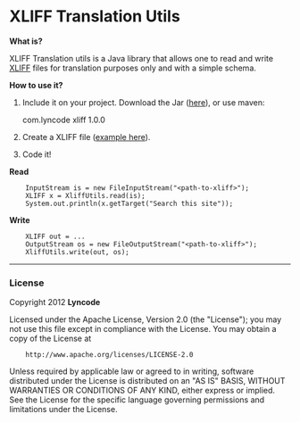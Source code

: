 XLIFF Translation Utils
=======================

**What is?**

XLIFF Translation utils is a Java library that allows one to read and write
[XLIFF](http://docs.oasis-open.org/xliff/xliff-core/xliff-core.html) files for translation purposes only and with a simple schema.

**How to use it?**

1.   Include it on your project. Download the Jar
([here](http://link_here.please)), or use maven:
	
	    <dependency>
	      <groupId>com.lyncode</groupId>
	      <artifactId>xliff</artifactId>
	      <version>1.0.0</version>
	    </dependency>
	

2.  Create a XLIFF file ([example
here](https://github.com/lyncode/xliff-translate/blob/master/sample/example1.xliff)).

3.  Code it!

**Read**
	
	    InputStream is = new FileInputStream("<path-to-xliff>");
	    XLIFF x = XliffUtils.read(is);
 	    System.out.println(x.getTarget("Search this site"));
	
**Write**

	    XLIFF out = ...
	    OutputStream os = new FileOutputStream("<path-to-xliff>");
	    XliffUtils.write(out, os);

- - -

### License

Copyright 2012 **Lyncode**

Licensed under the Apache License, Version 2.0 (the "License");  you may not use
this file except in compliance with the License. You may obtain a copy of the
License at

        http://www.apache.org/licenses/LICENSE-2.0

Unless required by applicable law or agreed to in writing, software distributed
under the License is distributed on an "AS IS" BASIS, WITHOUT WARRANTIES OR
CONDITIONS OF ANY KIND, either express or implied. See the License for the
specific language governing permissions and limitations under the License.
